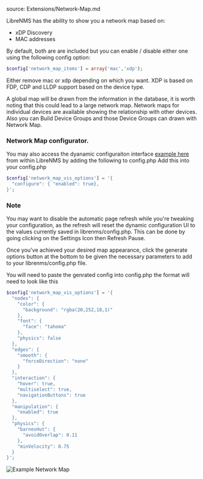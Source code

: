 source: Extensions/Network-Map.md

LibreNMS has the ability to show you a network map based on:

- xDP Discovery
- MAC addresses

By default, both are are included but you can enable / disable either one using the following config option:

```php
$config['network_map_items'] = array('mac','xdp');
```

Either remove mac or xdp depending on which you want.
XDP is based on FDP, CDP and LLDP support based on the device type.

A global map will be drawn from the information in the database, it is worth noting that this could lead to a large network map.
Network maps for individual devices are available showing the relationship with other devices.
Also you can Build Device Groups and those Device Groups can drawn with Network Map.

### Network Map configurator. 
You may also access the dyanamic configuraiton interface [example here](http://visjs.org/examples/network/other/configuration.html) from within LibreNMS by adding the following to config.php
Add this into your config.php
```php
$config['network_map_vis_options'] = '{
  "configure": { "enabled": true},
}';
```

### Note 
You may want to disable the automatic page refresh while you're tweaking your configuration, as the refresh will reset the dynamic configuration UI to the values currently saved in librenms/config.php.
This can be done by going clicking on the Settings Icon then Refresh Pause.

Once you've achieved your desired map appearance, click the generate options button at the bottom to be given the necessary parameters to add to your librenms/config.php file.

You will need to paste the genrated config into config.php the format will need to look like this 

```php
$config['network_map_vis_options'] = '{
  "nodes": {
    "color": {
      "background": "rgba(20,252,18,1)"
    },
    "font": {
      "face": "tahoma"
    },
    "physics": false
  },
  "edges": {
    "smooth": {
      "forceDirection": "none"
    }
  },
  "interaction": {
    "hover": true,
    "multiselect": true,
    "navigationButtons": true
  },
  "manipulation": {
    "enabled": true
  },
  "physics": {
    "barnesHut": {
      "avoidOverlap": 0.11
    },
    "minVelocity": 0.75
  }
}';
```

![Example Network Map](/img/networkmap.PNG)
